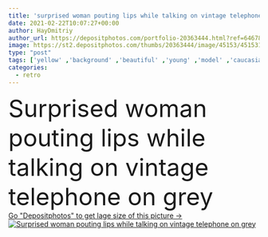 ```yaml
---
title: 'surprised woman pouting lips while talking on vintage telephone on grey'
date: 2021-02-22T10:07:27+00:00
author: HayDmitriy
author_url: https://depositphotos.com/portfolio-20363444.html?ref=64678756
image: https://st2.depositphotos.com/thumbs/20363444/image/45153/451531040/api_thumb_450.jpg?forcejpeg=true
type: "post"
tags: ['yellow' ,'background' ,'beautiful' ,'young' ,'model' ,'caucasian' ,'hair' ,'connection' ,'retro' ,'vintage' ,'gray' ,'emotion' ,'pretty' ,'backdrop' ,'wavy' ,'hold' ,'woman' ,'communication' ,'conversation' ,'phone' ,'talk' ,'telephone' ,'shirt' ,'stand' ,'grey' ,'curly' ,'surprised' ,'attractive' ,'casual' ,'amazed' ,'astonished' ,'posing' ,'excited' ,'handset' ,'blouse' ,'copy space' ,'one person' ,'looking away' ,'pouting lips' ]
categories: 
  - retro
---
```

<div aling="center">
            <font size="60"> Surprised woman pouting lips while talking on vintage telephone on grey</font>   
</div>
<div>
    <a href='https://st2.depositphotos.com/thumbs/20363444/image/45153/451531040/api_thumb_450.jpg?forcejpeg=true?ref=64678756' target=_blank > Go "Depositphotos" to get lage size of this picture ->
        <img href='https://st2.depositphotos.com/thumbs/20363444/image/45153/451531040/api_thumb_450.jpg?forcejpeg=true?ref=64678756' src='https://st2.depositphotos.com/20363444/45153/i/950/depositphotos_451531040-stock-photo-surprised-woman-pouting-lips-while.jpg?forcejpeg=true' alt='Surprised woman pouting lips while talking on vintage telephone on grey' >
    </a>
</div>
